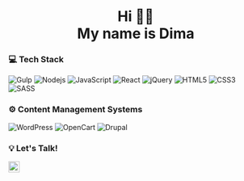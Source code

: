 <h1 align="center">Hi 👋🏻 <br> My name is Dima</h1>

### 💻 Tech Stack 

![Gulp](https://img.shields.io/badge/-GULP-grey?style=for-the-badge&logo=gulp)
![Nodejs](https://img.shields.io/badge/-Nodejs-grey?style=for-the-badge&logo=Node.js&logoColor=339933)
![JavaScript](https://img.shields.io/badge/-JavaScript-grey?style=for-the-badge&logo=javascript)
![React](https://img.shields.io/badge/-React-grey?style=for-the-badge&logo=react)
![jQuery](https://img.shields.io/badge/-jQuery-grey?style=for-the-badge&logo=jQuery&logoColor=0769AD)
![HTML5](https://img.shields.io/badge/-HTML5-grey?style=for-the-badge&logo=html5&logoColor=E34F26)
![CSS3](https://img.shields.io/badge/-CSS3-grey?style=for-the-badge&logo=css3&logoColor=1572B6)
![SASS](https://img.shields.io/badge/-SASS-grey?style=for-the-badge&logo=sass)

### ⚙️ Content Management Systems

![WordPress](https://img.shields.io/badge/-WordPress-grey?style=for-the-badge&logo=wordpress)
![OpenCart](https://img.shields.io/badge/-OpenCart-grey?style=for-the-badge&logo=opencart)
![Drupal](https://img.shields.io/badge/-Drupal-grey?style=for-the-badge&logo=drupal)

### 💡 Let's Talk!

<a href="mailto:dmytro.anikin@gmail.com">
  <img align="left" alt="" width="22px" src="https://cdn.jsdelivr.net/npm/simple-icons@v3/icons/gmail.svg" />
</a>
